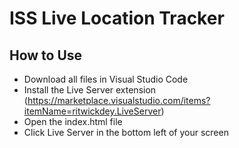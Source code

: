 # ISS Live Location Tracker

## How to Use
- Download all files in Visual Studio Code
- Install the Live Server extension (https://marketplace.visualstudio.com/items?itemName=ritwickdey.LiveServer)
- Open the index.html file
- Click Live Server in the bottom left of your screen
